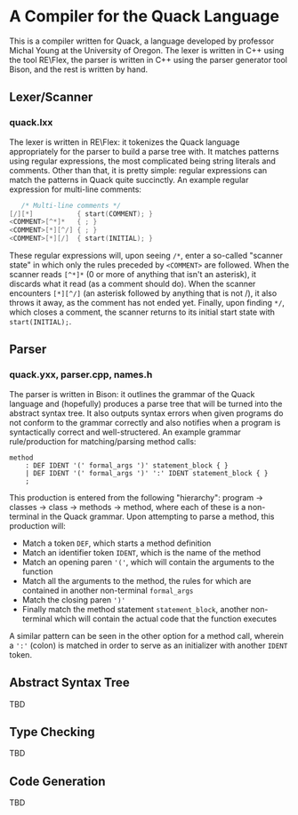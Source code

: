 # A Compiler for the Quack Language

This is a compiler written for Quack, a language developed by professor Michal Young at the University of Oregon. The lexer is written in C++ using the tool RE\Flex, the parser is written in C++ using the parser generator tool Bison, and the rest is written by hand.

## Lexer/Scanner ##
### quack.lxx ###

The lexer is written in RE\Flex: it tokenizes the Quack language appropriately for the parser to build a parse tree with. It matches patterns using regular expressions, the most complicated being string literals and comments. Other than that, it is pretty simple: regular expressions can match the patterns in Quack quite succinctly. An example regular expression for multi-line comments:

```c
   /* Multi-line comments */
[/][*]           { start(COMMENT); }
<COMMENT>[^*]*   { ; }
<COMMENT>[*][^/] { ; }
<COMMENT>[*][/]  { start(INITIAL); }
```

These regular expressions will, upon seeing `/*`, enter a so-called "scanner state" in which only the rules preceded by `<COMMENT>` are followed. When the scanner reads `[^*]*` (0 or more of anything that isn't an asterisk), it discards what it read (as a comment should do). When the scanner encounters `[*][^/]` (an asterisk followed by anything that is not /), it also throws it away, as the comment has not ended yet. Finally, upon finding `*/`, which closes a comment, the scanner returns to its initial start state with `start(INITIAL);`. 

## Parser ##
### quack.yxx, parser.cpp, names.h ###

The parser is written in Bison: it outlines the grammar of the Quack language and (hopefully) produces a parse tree that will be turned into the abstract syntax tree. It also outputs syntax errors when given programs do not conform to the grammar correctly and also notifies when a program is syntactically correct and well-structered. An example grammar rule/production for matching/parsing method calls:

```
method
    : DEF IDENT '(' formal_args ')' statement_block { }
    | DEF IDENT '(' formal_args ')' ':' IDENT statement_block { }
    ;
```

This production is entered from the following "hierarchy": program -> classes -> class -> methods -> method, where each of these is a non-terminal in the Quack grammar. Upon attempting to parse a method, this production will:
- Match a token `DEF`, which starts a method definition
- Match an identifier token `IDENT`, which is the name of the method
- Match an opening paren `'('`, which will contain the arguments to the function
- Match all the arguments to the method, the rules for which are contained in another non-terminal `formal_args`
- Match the closing paren `')'`
- Finally match the method statement `statement_block`, another non-terminal which will contain the actual code that the function executes

A similar pattern can be seen in the other option for a method call, wherein a `':'` (colon) is matched in order to serve as an initializer with another `IDENT` token.

## Abstract Syntax Tree ##

TBD

## Type Checking ##

TBD

## Code Generation ##

TBD
